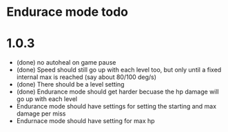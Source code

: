 # Endurace mode todo

# 1.0.3
* (done) no autoheal on game pause
* (done) Speed should still go up with each level too, but only until a fixed internal max is reached (say about 80/100 deg/s)
* (done) There should be a level setting
* (done) Endurance mode should get harder becuase the hp damage will go up with each level
* Endurance mode should have settings for setting the starting and max damage per miss
* Endurnace mode should have setting for max hp